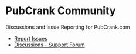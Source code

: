 # PubCrank Community

Discussions and Issue Reporting for PubCrank.com

- [Report Issues](https://github.com/pizzapanther/pubcrank-community/issues)
- [Discussions - Support Forum](https://github.com/pizzapanther/pubcrank-community/discussions)
